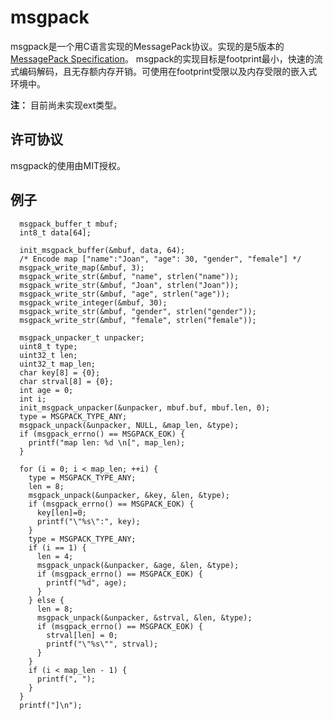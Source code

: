 # msgpack
 msgpack是一个用C语言实现的MessagePack协议。实现的是5版本的[MessagePack Specification](https://github.com/msgpack/msgpack/blob/master/spec.md)。
 msgpack的实现目标是footprint最小，快速的流式编码解码，且无存额内存开销。可使用在footprint受限以及内存受限的嵌入式环境中。

 **注：**
 目前尚未实现ext类型。

## 许可协议
  msgpack的使用由MIT授权。

## 例子
```
  msgpack_buffer_t mbuf;
  int8_t data[64];

  init_msgpack_buffer(&mbuf, data, 64);
  /* Encode map ["name":"Joan", "age": 30, "gender", "female"] */
  msgpack_write_map(&mbuf, 3);
  msgpack_write_str(&mbuf, "name", strlen("name"));
  msgpack_write_str(&mbuf, "Joan", strlen("Joan"));
  msgpack_write_str(&mbuf, "age", strlen("age"));
  msgpack_write_integer(&mbuf, 30);
  msgpack_write_str(&mbuf, "gender", strlen("gender"));
  msgpack_write_str(&mbuf, "female", strlen("female"));

  msgpack_unpacker_t unpacker;
  uint8_t type;
  uint32_t len;
  uint32_t map_len;
  char key[8] = {0};
  char strval[8] = {0};
  int age = 0;
  int i;
  init_msgpack_unpacker(&unpacker, mbuf.buf, mbuf.len, 0);
  type = MSGPACK_TYPE_ANY;
  msgpack_unpack(&unpacker, NULL, &map_len, &type);
  if (msgpack_errno() == MSGPACK_EOK) {
    printf("map len: %d \n[", map_len);
  }

  for (i = 0; i < map_len; ++i) {
    type = MSGPACK_TYPE_ANY;
    len = 8;
    msgpack_unpack(&unpacker, &key, &len, &type);
    if (msgpack_errno() == MSGPACK_EOK) {
      key[len]=0;
      printf("\"%s\":", key);
    }
    type = MSGPACK_TYPE_ANY;
    if (i == 1) {
      len = 4;
      msgpack_unpack(&unpacker, &age, &len, &type);
      if (msgpack_errno() == MSGPACK_EOK) {
        printf("%d", age);
      }
    } else {
      len = 8;
      msgpack_unpack(&unpacker, &strval, &len, &type);
      if (msgpack_errno() == MSGPACK_EOK) {
        strval[len] = 0;
        printf("\"%s\"", strval);
      }
    }
    if (i < map_len - 1) {
      printf(", ");
    }
  }
  printf("]\n");
```

